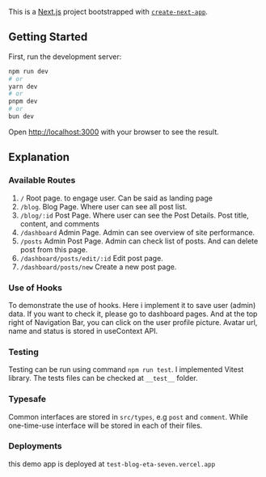 This is a [Next.js](https://nextjs.org/) project bootstrapped with [`create-next-app`](https://github.com/vercel/next.js/tree/canary/packages/create-next-app).

## Getting Started

First, run the development server:

```bash
npm run dev
# or
yarn dev
# or
pnpm dev
# or
bun dev
```

Open [http://localhost:3000](http://localhost:3000) with your browser to see the result.

## Explanation
### Available Routes
1. `/` Root page. to engage user. Can be said as landing page
2. `/blog`. Blog Page. Where user can see all post list.
3. `/blog/:id` Post Page. Where user can see the Post Details. Post title, content, and comments
4. `/dashboard` Admin Page. Admin can see overview of site performance.
5. `/posts` Admin Post Page. Admin can check list of posts. And can delete post from this page.
6. `/dashboard/posts/edit/:id` Edit post page.
7. `/dashboard/posts/new` Create a new post page.

### Use of Hooks
To demonstrate the use of hooks. Here i implement it to save user (admin) data. If you want to check it, please go to dashboard pages. And at the top right of Navigation Bar, you can click on the user profile picture. Avatar url, name and status is stored in useContext API.

### Testing
Testing can be run using command `npm run test`. I implemented Vitest library. The tests files can be checked at `__test__` folder.

### Typesafe
Common interfaces are stored in `src/types`, e.g `post` and `comment`. While one-time-use interface will be stored in each of their files.

### Deployments
this demo app is deployed at `test-blog-eta-seven.vercel.app`